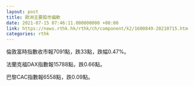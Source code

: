```yaml
---
layout: post
title: 歐洲主要股市偏軟
date: 2021-07-15 07:46:11.000000000 +08:00
link: https://news.rthk.hk/rthk/ch/component/k2/1600849-20210715.htm
categories: rthk
---
```


倫敦富時指數收市報7091點，跌33點，跌幅0.47%。

法蘭克福DAX指數報15788點，跌0.66點。

巴黎CAC指數報6558點，跌0.09點。
